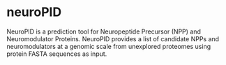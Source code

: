 # neuroPID
NeuroPID is a prediction tool for Neuropeptide Precursor (NPP) and Neuromodulator Proteins. NeuroPID provides a list of candidate NPPs and neuromodulators at a genomic scale from unexplored proteomes using protein FASTA sequences as input.
